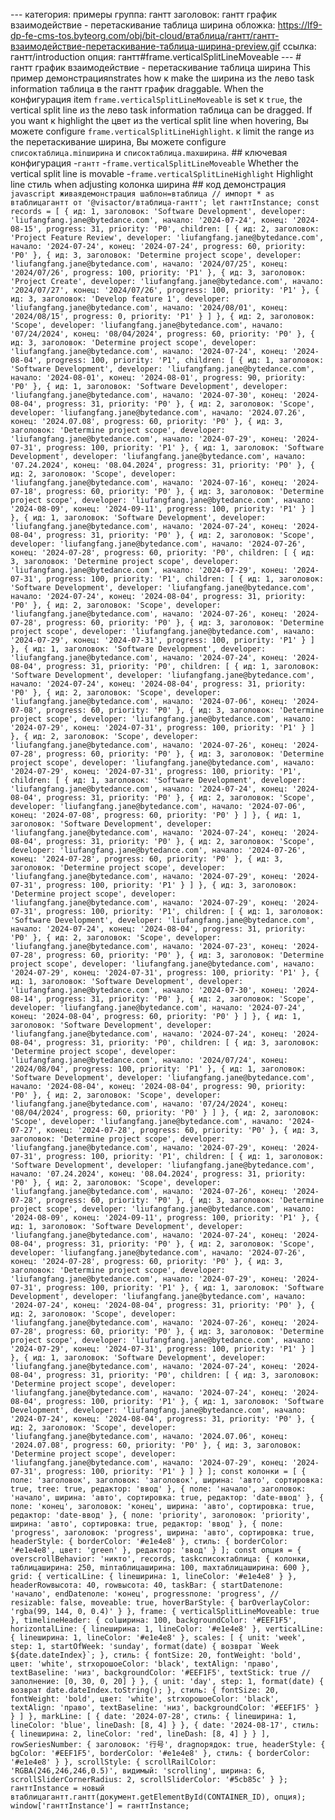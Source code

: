 --- категория: примеры группа: гантт заголовок: гантт график взаимодействие - перетаскивание таблица ширина обложка: https://lf9-dp-fe-cms-tos.byteorg.com/obj/bit-cloud/втаблица/гантт/гантт-взаимодействие-перетаскивание-таблица-ширина-preview.gif ссылка: гантт/introduction опция: гантт#frame.verticalSplitLineMoveable --- # гантт график взаимодействие - перетаскивание таблица ширина This пример демонстрацияnstrates how к make the ширина из the лево task information таблица в the гантт график draggable. When the конфигурация item `frame.verticalSplitLineMoveable` is set к `true`, the vertical split line из the лево task information таблица can be dragged. If you want к highlight the цвет из the vertical split line when hovering, Вы можете configure `frame.verticalSplitLineHighlight`. к limit the range из the перетаскивание ширина, Вы можете configure `списоктаблица.minширина` и `списоктаблица.maxширина`. ## ключевая конфигурация -`гантт` -`frame.verticalSplitLineMoveable` Whether the vertical split line is movable -`frame.verticalSplitLineHighlight` Highlight line стиль when adjusting колонка ширина ## код демонстрация ```javascript живаядемонстрация шаблон=втаблица // импорт * as втаблицагантт от '@visactor/втаблица-гантт'; let ганттInstance; const records = [ { ид: 1, заголовок: 'Software Development', developer: 'liufangfang.jane@bytedance.com', начало: '2024-07-24', конец: '2024-08-15', progress: 31, priority: 'P0', children: [ { ид: 2, заголовок: 'Project Feature Review', developer: 'liufangfang.jane@bytedance.com', начало: '2024-07-24', конец: '2024-07-24', progress: 60, priority: 'P0' }, { ид: 3, заголовок: 'Determine project scope', developer: 'liufangfang.jane@bytedance.com', начало: '2024/07/25', конец: '2024/07/26', progress: 100, priority: 'P1' }, { ид: 3, заголовок: 'Project Create', developer: 'liufangfang.jane@bytedance.com', начало: '2024/07/27', конец: '2024/07/26', progress: 100, priority: 'P1' }, { ид: 3, заголовок: 'Develop feature 1', developer: 'liufangfang.jane@bytedance.com', начало: '2024/08/01', конец: '2024/08/15', progress: 0, priority: 'P1' } ] }, { ид: 2, заголовок: 'Scope', developer: 'liufangfang.jane@bytedance.com', начало: '07/24/2024', конец: '08/04/2024', progress: 60, priority: 'P0' }, { ид: 3, заголовок: 'Determine project scope', developer: 'liufangfang.jane@bytedance.com', начало: '2024-07-24', конец: '2024-08-04', progress: 100, priority: 'P1', children: [ { ид: 1, заголовок: 'Software Development', developer: 'liufangfang.jane@bytedance.com', начало: '2024-08-01', конец: '2024-08-01', progress: 90, priority: 'P0' }, { ид: 1, заголовок: 'Software Development', developer: 'liufangfang.jane@bytedance.com', начало: '2024-07-30', конец: '2024-08-04', progress: 31, priority: 'P0' }, { ид: 2, заголовок: 'Scope', developer: 'liufangfang.jane@bytedance.com', начало: '2024.07.26', конец: '2024.07.08', progress: 60, priority: 'P0' }, { ид: 3, заголовок: 'Determine project scope', developer: 'liufangfang.jane@bytedance.com', начало: '2024-07-29', конец: '2024-07-31', progress: 100, priority: 'P1' }, { ид: 1, заголовок: 'Software Development', developer: 'liufangfang.jane@bytedance.com', начало: '07.24.2024', конец: '08.04.2024', progress: 31, priority: 'P0' }, { ид: 2, заголовок: 'Scope', developer: 'liufangfang.jane@bytedance.com', начало: '2024-07-16', конец: '2024-07-18', progress: 60, priority: 'P0' }, { ид: 3, заголовок: 'Determine project scope', developer: 'liufangfang.jane@bytedance.com', начало: '2024-08-09', конец: '2024-09-11', progress: 100, priority: 'P1' } ] }, { ид: 1, заголовок: 'Software Development', developer: 'liufangfang.jane@bytedance.com', начало: '2024-07-24', конец: '2024-08-04', progress: 31, priority: 'P0' }, { ид: 2, заголовок: 'Scope', developer: 'liufangfang.jane@bytedance.com', начало: '2024-07-26', конец: '2024-07-28', progress: 60, priority: 'P0', children: [ { ид: 3, заголовок: 'Determine project scope', developer: 'liufangfang.jane@bytedance.com', начало: '2024-07-29', конец: '2024-07-31', progress: 100, priority: 'P1', children: [ { ид: 1, заголовок: 'Software Development', developer: 'liufangfang.jane@bytedance.com', начало: '2024-07-24', конец: '2024-08-04', progress: 31, priority: 'P0' }, { ид: 2, заголовок: 'Scope', developer: 'liufangfang.jane@bytedance.com', начало: '2024-07-26', конец: '2024-07-28', progress: 60, priority: 'P0' }, { ид: 3, заголовок: 'Determine project scope', developer: 'liufangfang.jane@bytedance.com', начало: '2024-07-29', конец: '2024-07-31', progress: 100, priority: 'P1' } ] }, { ид: 1, заголовок: 'Software Development', developer: 'liufangfang.jane@bytedance.com', начало: '2024-07-24', конец: '2024-08-04', progress: 31, priority: 'P0', children: [ { ид: 1, заголовок: 'Software Development', developer: 'liufangfang.jane@bytedance.com', начало: '2024-07-24', конец: '2024-08-04', progress: 31, priority: 'P0' }, { ид: 2, заголовок: 'Scope', developer: 'liufangfang.jane@bytedance.com', начало: '2024-07-06', конец: '2024-07-08', progress: 60, priority: 'P0' }, { ид: 3, заголовок: 'Determine project scope', developer: 'liufangfang.jane@bytedance.com', начало: '2024-07-29', конец: '2024-07-31', progress: 100, priority: 'P1' } ] }, { ид: 2, заголовок: 'Scope', developer: 'liufangfang.jane@bytedance.com', начало: '2024-07-26', конец: '2024-07-28', progress: 60, priority: 'P0' }, { ид: 3, заголовок: 'Determine project scope', developer: 'liufangfang.jane@bytedance.com', начало: '2024-07-29', конец: '2024-07-31', progress: 100, priority: 'P1', children: [ { ид: 1, заголовок: 'Software Development', developer: 'liufangfang.jane@bytedance.com', начало: '2024-07-24', конец: '2024-08-04', progress: 31, priority: 'P0' }, { ид: 2, заголовок: 'Scope', developer: 'liufangfang.jane@bytedance.com', начало: '2024-07-06', конец: '2024-07-08', progress: 60, priority: 'P0' } ] }, { ид: 1, заголовок: 'Software Development', developer: 'liufangfang.jane@bytedance.com', начало: '2024-07-24', конец: '2024-08-04', progress: 31, priority: 'P0' }, { ид: 2, заголовок: 'Scope', developer: 'liufangfang.jane@bytedance.com', начало: '2024-07-26', конец: '2024-07-28', progress: 60, priority: 'P0' }, { ид: 3, заголовок: 'Determine project scope', developer: 'liufangfang.jane@bytedance.com', начало: '2024-07-29', конец: '2024-07-31', progress: 100, priority: 'P1' } ] }, { ид: 3, заголовок: 'Determine project scope', developer: 'liufangfang.jane@bytedance.com', начало: '2024-07-29', конец: '2024-07-31', progress: 100, priority: 'P1', children: [ { ид: 1, заголовок: 'Software Development', developer: 'liufangfang.jane@bytedance.com', начало: '2024-07-24', конец: '2024-08-04', progress: 31, priority: 'P0' }, { ид: 2, заголовок: 'Scope', developer: 'liufangfang.jane@bytedance.com', начало: '2024-07-23', конец: '2024-07-28', progress: 60, priority: 'P0' }, { ид: 3, заголовок: 'Determine project scope', developer: 'liufangfang.jane@bytedance.com', начало: '2024-07-29', конец: '2024-07-31', progress: 100, priority: 'P1' }, { ид: 1, заголовок: 'Software Development', developer: 'liufangfang.jane@bytedance.com', начало: '2024-07-30', конец: '2024-08-14', progress: 31, priority: 'P0' }, { ид: 2, заголовок: 'Scope', developer: 'liufangfang.jane@bytedance.com', начало: '2024-07-24', конец: '2024-08-04', progress: 60, priority: 'P0' } ] }, { ид: 1, заголовок: 'Software Development', developer: 'liufangfang.jane@bytedance.com', начало: '2024-07-24', конец: '2024-08-04', progress: 31, priority: 'P0', children: [ { ид: 3, заголовок: 'Determine project scope', developer: 'liufangfang.jane@bytedance.com', начало: '2024/07/24', конец: '2024/08/04', progress: 100, priority: 'P1' }, { ид: 1, заголовок: 'Software Development', developer: 'liufangfang.jane@bytedance.com', начало: '2024-08-04', конец: '2024-08-04', progress: 90, priority: 'P0' }, { ид: 2, заголовок: 'Scope', developer: 'liufangfang.jane@bytedance.com', начало: '07/24/2024', конец: '08/04/2024', progress: 60, priority: 'P0' } ] }, { ид: 2, заголовок: 'Scope', developer: 'liufangfang.jane@bytedance.com', начало: '2024-07-27', конец: '2024-07-28', progress: 60, priority: 'P0' }, { ид: 3, заголовок: 'Determine project scope', developer: 'liufangfang.jane@bytedance.com', начало: '2024-07-29', конец: '2024-07-31', progress: 100, priority: 'P1', children: [ { ид: 1, заголовок: 'Software Development', developer: 'liufangfang.jane@bytedance.com', начало: '07.24.2024', конец: '08.04.2024', progress: 31, priority: 'P0' }, { ид: 2, заголовок: 'Scope', developer: 'liufangfang.jane@bytedance.com', начало: '2024-07-26', конец: '2024-07-28', progress: 60, priority: 'P0' }, { ид: 3, заголовок: 'Determine project scope', developer: 'liufangfang.jane@bytedance.com', начало: '2024-08-09', конец: '2024-09-11', progress: 100, priority: 'P1' }, { ид: 1, заголовок: 'Software Development', developer: 'liufangfang.jane@bytedance.com', начало: '2024-07-24', конец: '2024-08-04', progress: 31, priority: 'P0' }, { ид: 2, заголовок: 'Scope', developer: 'liufangfang.jane@bytedance.com', начало: '2024-07-26', конец: '2024-07-28', progress: 60, priority: 'P0' }, { ид: 3, заголовок: 'Determine project scope', developer: 'liufangfang.jane@bytedance.com', начало: '2024-07-29', конец: '2024-07-31', progress: 100, priority: 'P1' }, { ид: 1, заголовок: 'Software Development', developer: 'liufangfang.jane@bytedance.com', начало: '2024-07-24', конец: '2024-08-04', progress: 31, priority: 'P0' }, { ид: 2, заголовок: 'Scope', developer: 'liufangfang.jane@bytedance.com', начало: '2024-07-26', конец: '2024-07-28', progress: 60, priority: 'P0' }, { ид: 3, заголовок: 'Determine project scope', developer: 'liufangfang.jane@bytedance.com', начало: '2024-07-29', конец: '2024-07-31', progress: 100, priority: 'P1' } ] }, { ид: 1, заголовок: 'Software Development', developer: 'liufangfang.jane@bytedance.com', начало: '2024-07-24', конец: '2024-08-04', progress: 31, priority: 'P0', children: [ { ид: 3, заголовок: 'Determine project scope', developer: 'liufangfang.jane@bytedance.com', начало: '2024-07-24', конец: '2024-08-04', progress: 100, priority: 'P1' }, { ид: 1, заголовок: 'Software Development', developer: 'liufangfang.jane@bytedance.com', начало: '2024-07-24', конец: '2024-08-04', progress: 31, priority: 'P0' }, { ид: 2, заголовок: 'Scope', developer: 'liufangfang.jane@bytedance.com', начало: '2024.07.06', конец: '2024.07.08', progress: 60, priority: 'P0' }, { ид: 3, заголовок: 'Determine project scope', developer: 'liufangfang.jane@bytedance.com', начало: '2024-07-29', конец: '2024-07-31', progress: 100, priority: 'P1' } ] } ]; const колонки = [ { поле: 'заголовок', заголовок: 'заголовок', ширина: 'авто', сортировка: true, tree: true, редактор: 'ввод' }, { поле: 'начало', заголовок: 'начало', ширина: 'авто', сортировка: true, редактор: 'date-ввод' }, { поле: 'конец', заголовок: 'конец', ширина: 'авто', сортировка: true, редактор: 'date-ввод' }, { поле: 'priority', заголовок: 'priority', ширина: 'авто', сортировка: true, редактор: 'ввод' }, { поле: 'progress', заголовок: 'progress', ширина: 'авто', сортировка: true, headerStyle: { borderColor: '#e1e4e8' }, стиль: { borderColor: '#e1e4e8', цвет: 'green' }, редактор: 'ввод' } ]; const опция = { overscrollBehavior: 'никто', records, taskсписоктаблица: { колонки, таблицаширина: 250, minтаблицаширина: 100, maxтаблицаширина: 600 }, grid: { verticalLine: { lineширина: 1, lineColor: '#e1e4e8' } }, headerRowвысота: 40, rowвысота: 40, taskBar: { startDateполе: 'начало', endDateполе: 'конец', progressполе: 'progress', // resizable: false, moveable: true, hoverBarStyle: { barOverlayColor: 'rgba(99, 144, 0, 0.4)' } }, frame: { verticalSplitLineMoveable: true }, timelineHeader: { colширина: 100, backgroundColor: '#EEF1F5', horizontalLine: { lineширина: 1, lineColor: '#e1e4e8' }, verticalLine: { lineширина: 1, lineColor: '#e1e4e8' }, scales: [ { unit: 'week', step: 1, startOfWeek: 'sunday', format(date) { возврат `Week ${date.dateIndex}`; }, стиль: { fontSize: 20, fontWeight: 'bold', цвет: 'white', strхорошоeColor: 'black', textAlign: 'право', textBaseline: 'низ', backgroundColor: '#EEF1F5', textStick: true // заполнение: [0, 30, 0, 20] } }, { unit: 'day', step: 1, format(date) { возврат date.dateIndex.toString(); }, стиль: { fontSize: 20, fontWeight: 'bold', цвет: 'white', strхорошоeColor: 'black', textAlign: 'право', textBaseline: 'низ', backgroundColor: '#EEF1F5' } } ] }, markLine: [ { date: '2024-07-28', стиль: { lineширина: 1, lineColor: 'blue', lineDash: [8, 4] } }, { date: '2024-08-17', стиль: { lineширина: 2, lineColor: 'red', lineDash: [8, 4] } } ], rowSeriesNumber: { заголовок: '行号', dragпорядок: true, headerStyle: { bgColor: '#EEF1F5', borderColor: '#e1e4e8' }, стиль: { borderColor: '#e1e4e8' } }, scrollStyle: { scrollRailColor: 'RGBA(246,246,246,0.5)', видимый: 'scrolling', ширина: 6, scrollSliderCornerRadius: 2, scrollSliderColor: '#5cb85c' } }; ганттInstance = новый втаблицагантт.гантт(документ.getElementById(CONTAINER_ID), опция); window['ганттInstance'] = ганттInstance; ``` 